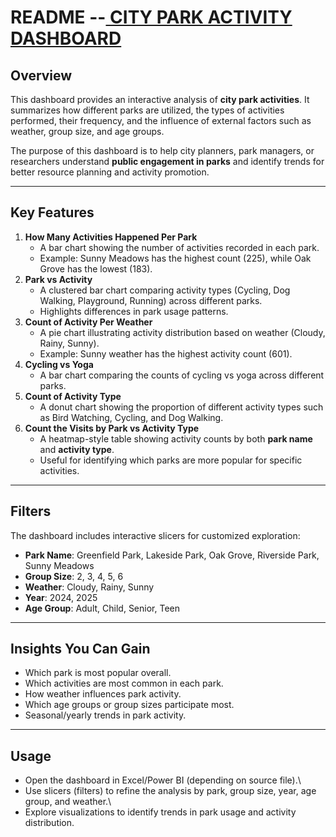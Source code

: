 # README --<a href="https://github.com/HariniMathankumar/CITY_PARK_ACTIVITY_DASHBOARD/blob/main/Screenshot%202025-09-16%20111632.png"> CITY PARK ACTIVITY DASHBOARD</a>

## Overview

This dashboard provides an interactive analysis of **city park
activities**. It summarizes how different parks are utilized, the types
of activities performed, their frequency, and the influence of external
factors such as weather, group size, and age groups.

The purpose of this dashboard is to help city planners, park managers,
or researchers understand **public engagement in parks** and identify
trends for better resource planning and activity promotion.

------------------------------------------------------------------------

## Key Features

1.  **How Many Activities Happened Per Park**
    -   A bar chart showing the number of activities recorded in each
        park.
    -   Example: Sunny Meadows has the highest count (225), while Oak
        Grove has the lowest (183).
2.  **Park vs Activity**
    -   A clustered bar chart comparing activity types (Cycling, Dog
        Walking, Playground, Running) across different parks.
    -   Highlights differences in park usage patterns.
3.  **Count of Activity Per Weather**
    -   A pie chart illustrating activity distribution based on weather
        (Cloudy, Rainy, Sunny).
    -   Example: Sunny weather has the highest activity count (601).
4.  **Cycling vs Yoga**
    -   A bar chart comparing the counts of cycling vs yoga across
        different parks.
5.  **Count of Activity Type**
    -   A donut chart showing the proportion of different activity types
        such as Bird Watching, Cycling, and Dog Walking.
6.  **Count the Visits by Park vs Activity Type**
    -   A heatmap-style table showing activity counts by both **park
        name** and **activity type**.
    -   Useful for identifying which parks are more popular for specific
        activities.

------------------------------------------------------------------------

## Filters

The dashboard includes interactive slicers for customized exploration:
- **Park Name**: Greenfield Park, Lakeside Park, Oak Grove, Riverside
Park, Sunny Meadows
- **Group Size**: 2, 3, 4, 5, 6
- **Weather**: Cloudy, Rainy, Sunny
- **Year**: 2024, 2025
- **Age Group**: Adult, Child, Senior, Teen

------------------------------------------------------------------------

## Insights You Can Gain

-   Which park is most popular overall.
-   Which activities are most common in each park.
-   How weather influences park activity.
-   Which age groups or group sizes participate most.
-   Seasonal/yearly trends in park activity.

------------------------------------------------------------------------

## Usage

-   Open the dashboard in Excel/Power BI (depending on source file).\
-   Use slicers (filters) to refine the analysis by park, group size,
    year, age group, and weather.\
-   Explore visualizations to identify trends in park usage and activity
    distribution.
